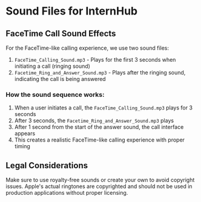 # Sound Files for InternHub

## FaceTime Call Sound Effects

For the FaceTime-like calling experience, we use two sound files:

1. `FaceTime_Calling_Sound.mp3` - Plays for the first 3 seconds when initiating a call (ringing sound)
2. `Facetime_Ring_and_Answer_Sound.mp3` - Plays after the ringing sound, indicating the call is being answered

### How the sound sequence works:

1. When a user initiates a call, the `FaceTime_Calling_Sound.mp3` plays for 3 seconds
2. After 3 seconds, the `Facetime_Ring_and_Answer_Sound.mp3` plays
3. After 1 second from the start of the answer sound, the call interface appears
4. This creates a realistic FaceTime-like calling experience with proper timing

## Legal Considerations

Make sure to use royalty-free sounds or create your own to avoid copyright issues. Apple's actual ringtones are copyrighted and should not be used in production applications without proper licensing. 